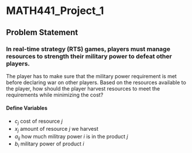 # MATH441_Project_1

## Problem Statement
### In real-time strategy (RTS) games, players must manage resources to strength their military power to defeat other players. 
The player has to make sure that the military power requirement is met before declaring war on other players. 
Based on the resources available to the player, how should the player harvest resources to meet the requirements while minimizing the cost? 

#### Define Variables

* $c_j$  cost of resource $j$
* $x_j$ amount of resource $j$ we harvest
* $a_{ij}$ how much militray power $i$ is in the product $j$ 
* $b_i$ military power of product $i$